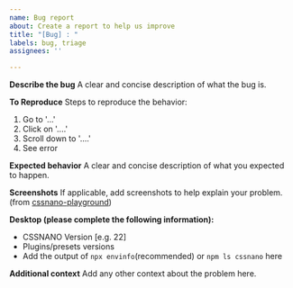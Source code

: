 ```yaml
---
name: Bug report
about: Create a report to help us improve
title: "[Bug] : "
labels: bug, triage
assignees: ''

---
```


**Describe the bug**
A clear and concise description of what the bug is.

**To Reproduce**
Steps to reproduce the behavior:
<!-- **Please add a reproducible repo or sandbox** -->
1. Go to '...'
2. Click on '....'
3. Scroll down to '....'
4. See error

**Expected behavior**
A clear and concise description of what you expected to happen.

**Screenshots**
If applicable, add screenshots to help explain your problem. (from [cssnano-playground](https://cssnano.co/playground/))

**Desktop (please complete the following information):**
- CSSNANO Version [e.g. 22] 
- Plugins/presets versions
- Add the output of `npx envinfo`(recommended) or `npm ls cssnano` here
<!-- also mention the version in which it was version (if any) -->

**Additional context**
Add any other context about the problem here.
